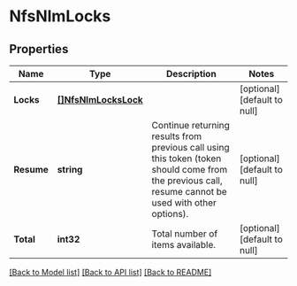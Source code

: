 # NfsNlmLocks

## Properties
Name | Type | Description | Notes
------------ | ------------- | ------------- | -------------
**Locks** | [**[]NfsNlmLocksLock**](NfsNlmLocksLock.md) |  | [optional] [default to null]
**Resume** | **string** | Continue returning results from previous call using this token (token should come from the previous call, resume cannot be used with other options). | [optional] [default to null]
**Total** | **int32** | Total number of items available. | [optional] [default to null]

[[Back to Model list]](../README.md#documentation-for-models) [[Back to API list]](../README.md#documentation-for-api-endpoints) [[Back to README]](../README.md)



